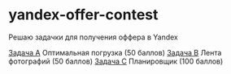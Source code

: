 # yandex-offer-contest
Решаю задачки для получения оффера в Yandex

<a href="./task_a.md">Задача A</a> Оптимальная погрузка (50 баллов)
<a href="./task_b.md">Задача B</a> Лента фотографий (50 баллов)
<a href="./task_c.md">Задача C</a> Планировщик (100 баллов)
